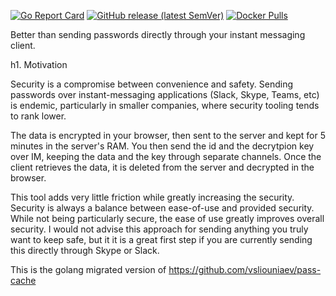 [![Go Report Card](https://goreportcard.com/badge/github.com/vsliouniaev/go-pass-cache)](https://goreportcard.com/report/github.com/vsliouniaev/go-pass-cache)
[![GitHub release (latest SemVer)](https://img.shields.io/github/v/release/vsliouniaev/go-pass-cache?sort=semver)](https://github.com/vsliouniaev/go-pass-cache/releases/latest)
[![Docker Pulls](https://img.shields.io/docker/pulls/vsliouniaev/pass-cache?color=blue)](https://hub.docker.com/r/vsliouniaev/pass-cache/tags)

Better than sending passwords directly through your instant messaging client.



h1. Motivation

Security is a compromise between convenience and safety. Sending passwords over
instant-messaging applications (Slack, Skype, Teams, etc) is endemic, particularly in
smaller companies, where security tooling tends to rank lower.





The data is encrypted in your browser, then sent to the server and kept for 5 minutes in the server's RAM. You then send the id and the decrytpion key over IM, keeping the data and the key through separate channels. Once the client retrieves the data, it is deleted from the server and decrypted in the browser.

This tool adds very little friction while greatly increasing the security. Security is always a balance between ease-of-use and provided security. While not being particularly secure, the ease of use greatly improves overall security. I would not advise this approach for sending anything you truly want to keep safe, but it it is a great first step if you are currently sending this directly through Skype or Slack.


This is the golang migrated version of https://github.com/vsliouniaev/pass-cache
